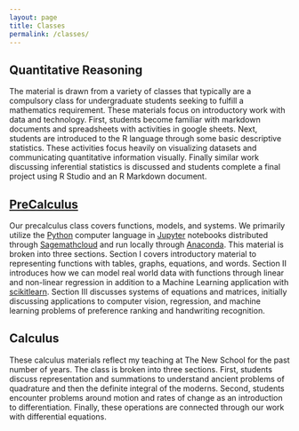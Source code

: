 ```yaml
---
layout: page
title: Classes
permalink: /classes/
---
```


## Quantitative Reasoning

The material is drawn from a variety of classes that typically are a compulsory class for undergraduate students seeking to fulfill a mathematics requirement.
These materials focus on introductory work with data and technology.  First, students become familiar with markdown documents and spreadsheets with activities in
google sheets.  Next, students are introduced to the R language through some basic descriptive statistics.  These activities focus heavily on visualizing
datasets and communicating quantitative information visually.  Finally similar work discussing inferential statistics is discussed and students complete a final
project using R Studio and an R Markdown document.  

## [PreCalculus](https://my-myself-and-i.github.io/DubMathematics/PreCalculus/)

Our precalculus class covers functions, models, and systems.  We primarily utilize the [Python]() computer language in [Jupyter]() notebooks distributed
through [Sagemathcloud]() and run locally through [Anaconda]().  This material is broken into three sections.  Section I covers introductory material to representing 
functions with tables, graphs, equations, and words.  Section II introduces how we can model real world data with functions through linear and
non-linear regression in addition to a Machine Learning application with [scikitlearn]().  Section III discusses systems of equations and matrices,
initially discussing applications to computer vision, regression, and machine learning problems of preference ranking and handwriting recognition.

## Calculus

These calculus materials reflect my teaching at The New School for the past number of years.  The class is broken into three sections.
First, students discuss representation and summations to understand ancient problems of quadrature and then the definite integral of the moderns.
Second, students encounter problems around motion and rates of change as an introduction to differentiation.  Finally, these operations are connected
through our work with differential equations.
